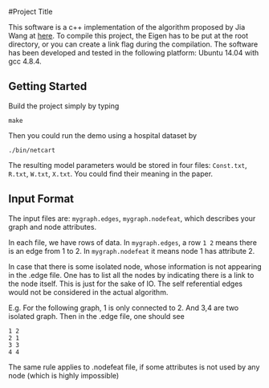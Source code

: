 #Project Title

This software is a c++ implementation of the algorithm proposed by Jia Wang at [here](https://arxiv.org/pdf/1512.06021v1.pdf). To compile this project, the Eigen has to be put at the root directory, or you can create a link flag during the compilation. The software has been developed and tested in the following platform: Ubuntu 14.04 with gcc 4.8.4. 

## Getting Started

Build the project simply by typing

```
make
```

Then you could run the demo using a hospital dataset by

```
./bin/netcart
```

The resulting model parameters would be stored in four files: `Const.txt`, `R.txt`, `W.txt`, `X.txt`. You could find their meaning in the paper.

## Input Format

The input files are: `mygraph.edges`, `mygraph.nodefeat`, which describes your graph and node attributes.

In each file, we have rows of data. In `mygraph.edges`, a row `1 2` means there is an edge from 1 to 2. In `mygraph.nodefeat` it means node 1 has attribute 2.

In case that there is some isolated node, whose information is not appearing in the .edge file. One has to list all the nodes by indicating there is a link to the node itself. This is just for the sake of IO. The self referential edges would not be considered in the actual algorithm.

E.g. For the following graph, 1 is only connected to 2. And 3,4 are two isolated graph. Then in the .edge file, one should see
```
1 2
2 1
3 3
4 4
```
The same rule applies to .nodefeat file, if some attributes is not used by any node (which is highly impossible)
